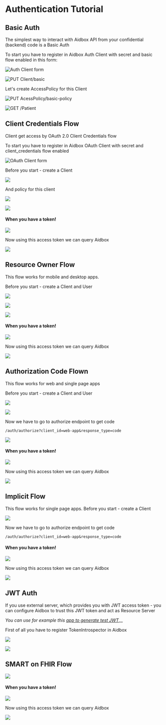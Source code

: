 # Authentication Tutorial

## Basic Auth

The simplest way to interact with Aidbox API from your confidential (backend) code is a Basic Auth

To start you have to register in Aidbox Auth Client with secret and basic flow enabled in this form:

![Auth Client form](<../../../.gitbook/assets/image (79).png>)

![PUT Client/basic](<../../../.gitbook/assets/image (50).png>)

Let's create AccessPolicy for this Client

![PUT AcessPolicy/basic-policy](<../../../.gitbook/assets/image (51).png>)

![GET /Patient](<../../../.gitbook/assets/image (52) (1).png>)

## Client Credentials Flow

Client get access by OAuth 2.0 Client Credentials flow

To start you have to register in Aidbox OAuth Client with secret and client\_credentials flow enabled

![OAuth Client form](<../../../.gitbook/assets/image (53) (1).png>)

Before you start - create a Client

![](<../../../.gitbook/assets/image (54).png>)

And policy for this client

![](<../../../.gitbook/assets/image (55).png>)

![](<../../../.gitbook/assets/image (56).png>)

#### When you have a token!

![](<../../../.gitbook/assets/image (57).png>)

Now using this access token we can query Aidbox

![](<../../../.gitbook/assets/image (58).png>)

## Resource Owner Flow

This flow works for mobile and desktop apps.

Before you start - create a Client and User

![](<../../../.gitbook/assets/image (59).png>)

![](<../../../.gitbook/assets/image (60).png>)

![](<../../../.gitbook/assets/image (62).png>)

#### When you have a token!

![](<../../../.gitbook/assets/image (63).png>)

Now using this access token we can query Aidbox

![](<../../../.gitbook/assets/image (64).png>)

## Authorization Code Flown

This flow works for web and single page apps

Before you start - create a Client and User

![](<../../../.gitbook/assets/image (65).png>)

![](<../../../.gitbook/assets/image (66).png>)

Now we have to go to authorize endpoint to get code

`/auth/authorize?client_id=web-app&response_type=code`

![](<../../../.gitbook/assets/image (67).png>)

#### When you have a token!

![](<../../../.gitbook/assets/image (63).png>)

Now using this access token we can query Aidbox

![](<../../../.gitbook/assets/image (64).png>)

## Implicit Flow

This flow works for single page apps. Before you start - create a Client

![](<../../../.gitbook/assets/image (68).png>)

Now we have to go to authorize endpoint to get code

`/auth/authorize?client_id=web-app&response_type=code`

#### When you have a token!

![](<../../../.gitbook/assets/image (63).png>)

Now using this access token we can query Aidbox

![](<../../../.gitbook/assets/image (64).png>)

## JWT Auth

If you use external server, which provides you with JWT access token - you can configure Aidbox to trust this JWT token and act as Resource Server

_You can use for example this_ [_app to generate test JWT_](http://jwtbuilder.jamiekurtz.com/)\_\_

First of all you have to register TokenIntrospector in Aidbox

![](<../../../.gitbook/assets/image (69).png>)

![](<../../../.gitbook/assets/image (70).png>)

## SMART on FHIR Flow

![](<../../../.gitbook/assets/image (73).png>)

#### When you have a token!

![](<../../../.gitbook/assets/image (63).png>)

Now using this access token we can query Aidbox

![](<../../../.gitbook/assets/image (64).png>)
